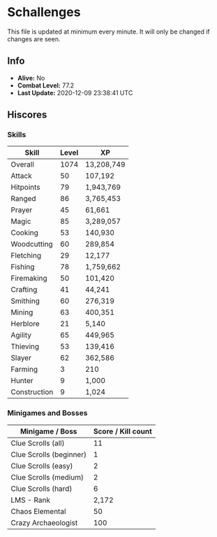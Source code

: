 # Schallenges

This file is updated at minimum every minute. It will only be changed if changes are seen.

## Info

 - **Alive:** No
 - **Combat Level:** 77.2
 - **Last Update:** 2020-12-09 23:38:41 UTC

## Hiscores

### Skills

| Skill | Level | XP |
|--|--|--|
| Overall | 1074 | 13,208,749 |
| Attack | 50 | 107,192 |
| Hitpoints | 79 | 1,943,769 |
| Ranged | 86 | 3,765,453 |
| Prayer | 45 | 61,661 |
| Magic | 85 | 3,289,057 |
| Cooking | 53 | 140,930 |
| Woodcutting | 60 | 289,854 |
| Fletching | 29 | 12,177 |
| Fishing | 78 | 1,759,662 |
| Firemaking | 50 | 101,420 |
| Crafting | 41 | 44,241 |
| Smithing | 60 | 276,319 |
| Mining | 63 | 400,351 |
| Herblore | 21 | 5,140 |
| Agility | 65 | 449,965 |
| Thieving | 53 | 139,416 |
| Slayer | 62 | 362,586 |
| Farming | 3 | 210 |
| Hunter | 9 | 1,000 |
| Construction | 9 | 1,024 |

### Minigames and Bosses

| Minigame / Boss | Score / Kill count |
|--|--|
| Clue Scrolls (all) | 11 |
| Clue Scrolls (beginner) | 1 |
| Clue Scrolls (easy) | 2 |
| Clue Scrolls (medium) | 2 |
| Clue Scrolls (hard) | 6 |
| LMS - Rank | 2,172 |
| Chaos Elemental | 50 |
| Crazy Archaeologist | 100 |
